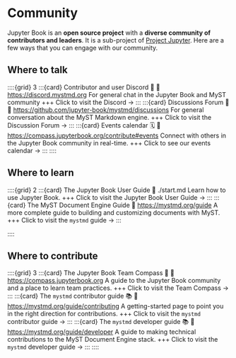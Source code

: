 # Community

Jupyter Book is an **open source project** with a **diverse community of contributors and leaders**. It is a sub-project of [Project Jupyter](https://jupyter.org). Here are a few ways that you can engage with our community.

## Where to talk

::::{grid} 3
:::{card} Contributor and user Discord 💬
:link: https://discord.mystmd.org
For general chat in the Jupyter Book and MyST community
+++
Click to visit the Discord →
:::
:::{card} Discussions Forum 💬
:link: https://github.com/jupyter-book/mystmd/discussions
For general conversation about the MyST Markdown engine.
+++
Click to visit the Discussion Forum →
:::
:::{card} Events calendar 🗓️
:link: https://compass.jupyterbook.org/contribute#events
Connect with others in the Jupyter Book community in real-time.
+++
Click to see our events calendar →
:::
::::

## Where to learn

::::{grid} 2
:::{card} The Jupyter Book User Guide
:link: ./start.md
Learn how to use Jupyter Book.
+++
Click to visit the Jupyter Book User Guide →
:::
:::{card} The MyST Document Engine Guide
:link: https://mystmd.org/guide
A more complete guide to building and customizing documents with MyST.
+++
Click to visit the `mystmd` guide →
:::

::::

## Where to contribute

::::{grid} 3
:::{card} The Jupyter Book Team Compass 🧭
:link: https://compass.jupyterbook.org
A guide to the Jupyter Book community and a place to learn team practices.
+++
Click to visit the Team Compass →
:::
:::{card} The `mystmd` contributor guide 📚
:link: https://mystmd.org/guide/contributing
A getting-started page to point you in the right direction for contributions.
+++
Click to visit the `mystmd` contributor guide →
:::
:::{card} The `mystmd` developer guide 📚
:link: https://mystmd.org/guide/developer
A guide to making technical contributions to the MyST Document Engine stack.
+++
Click to visit the `mystmd` developer guide →
:::
::::
